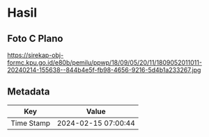 # Hasil

## Foto C Plano

https://sirekap-obj-formc.kpu.go.id/e80b/pemilu/ppwp/18/09/05/20/11/1809052011011-20240214-155638--844b4e5f-fb98-4656-9216-5d4b1a233267.jpg


## Metadata

| Key        | Value               |
| ---------- | ------------------- |
| Time Stamp | 2024-02-15 07:00:44 |




